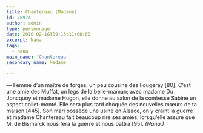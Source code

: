```yaml
---
title: Chantereau (Madame)
id: 76974
author: admin
type: personnage
date: 2010-02-16T09:13:11+00:00
excerpt: Nana
tags:
  - nana
main_name: 'Chantereau '
secondary_name: Madame

---
```

— Femme d&rsquo;un maître de forges, un peu cousine des Fougeray [80]. C&rsquo;est une amie des Muffat, un legs de la belle-maman; avec madame Du Joncquoy et madame Hugon, elle donne au salon de la comtesse Sabine un aspect collet-monté. Elle sera plus tard choquée des nouvelles mœurs de ta maison [445]. Son mari possède une usine en Alsace, on y craint la guerre et madame Chantereau fait beaucoup rire ses amies, lorsqu&rsquo;elle assure que M. de Bismarck nous fera la guerre et nous battra [95]. _(Nana.)_